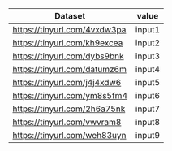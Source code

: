 | Dataset                      | value  |
|------------------------------|--------|
| https://tinyurl.com/4vxdw3pa | input1 |
| https://tinyurl.com/kh9excea | input2 |
| https://tinyurl.com/dybs9bnk | input3 |
| https://tinyurl.com/datumz6m | input4 |
| https://tinyurl.com/j4j4xdw6 | input5 |
| https://tinyurl.com/ym8s5fm4 | input6 |
| https://tinyurl.com/2h6a75nk | input7 |
| https://tinyurl.com/vwvram8  | input8 |
| https://tinyurl.com/weh83uyn | input9 |